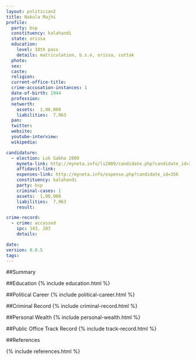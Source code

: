 ```yaml
---
layout: politician2
title: Nakula Majhi
profile: 
  party: bsp
  constituency: kalahandi
  state: orissa
  education: 
    level: 10th pass
    details: matriculation, b.s.e, orissa, cuttak
  photo: 
  sex: 
  caste: 
  religion: 
  current-office-title: 
  crime-accusation-instances: 1
  date-of-birth: 1944
  profession: 
  networth: 
    assets:  1,00,000
    liabilities:  7,963
  pan: 
  twitter: 
  website: 
  youtube-interview: 
  wikipedia: 

candidature: 
  - election: Lok Sabha 2009
    myneta-link: http://myneta.info/ls2009/candidate.php?candidate_id=356
    affidavit-link: 
    expenses-link: http://myneta.info/expense.php?candidate_id=356
    constituency: kalahandi 
    party: bsp
    criminal-cases: 1
    assets:  1,00,000
    liabilities:  7,963
    result:  

crime-record: 
  - crime: accussed
    ipc: 143, 283
    details:    

date: 
version: 0.0.5
tags: 
---
```

##Summary


##Education
{% include education.html %}


##Political Career
{% include political-career.html %}


##Criminal Record
{% include criminal-record.html %}


##Personal Wealth
{% include personal-wealth.html %}


##Public Office Track Record
{% include track-record.html %}


##References


{% include references.html %}